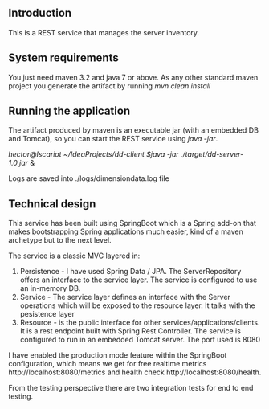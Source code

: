 ## Introduction

This is a REST service that manages the server inventory.

## System requirements

You just need maven 3.2 and java 7 or above. As any other standard maven project you generate the artifact by running _mvn clean install_

## Running the application

The artifact produced by maven is an executable jar (with an embedded DB and Tomcat), so you can start the REST service using _java -jar_.

*hector@Iscariot ~/IdeaProjects/dd-client $java -jar ./target/dd-server-1.0.jar* &

Logs are saved into ./logs/dimensiondata.log file

## Technical design

This service has been built using SpringBoot which is a Spring add-on that makes bootstrapping Spring applications much easier, kind of a maven
archetype but to the next level.

The service is a classic MVC layered in:

1. Persistence - I have used Spring Data / JPA. The ServerRepository offers an interface to the service layer. The service is configured to use
an in-memory DB.
2. Service -  The service layer defines an interface with the Server operations which will be exposed to the resource layer. It talks with the
pesistence layer
3. Resource - is the public interface for other services/applications/clients. It is a rest endpoint built with Spring Rest Controller. The service
is configured to run in an embedded Tomcat server. The port used is 8080

I have enabled the production mode feature within the SpringBoot configuration, which means we get for free realtime metrics http://localhost:8080/metrics
and health check http://localhost:8080/health.

From the testing perspective there are two integration tests for end to end testing.

